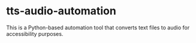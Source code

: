# tts-audio-automation
This is a Python-based automation tool that converts text files to audio for accessibility purposes.

